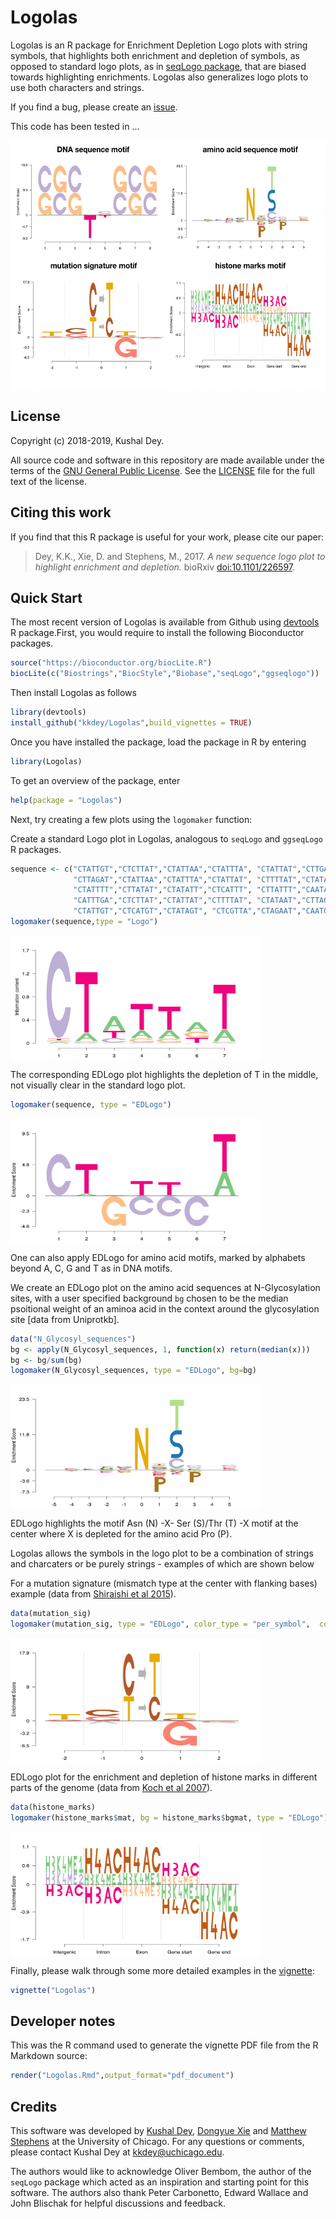 # Logolas

Logolas is an R package for Enrichment Depletion Logo plots with
string symbols, that highlights both enrichment and depletion of symbols, as opposed
to standard logo plots, as in [seqLogo package](https://doi.org/doi:10.18129/B9.bioc.seqLogo),
that are biased towards highlighting enrichments. Logolas also generalizes logo
plots to use both characters and strings.

If you find a bug, please create an
[issue](https://github.com/kkdey/Logolas/issues).

This code has been tested in ...

<img src="utils/figures/misc2.png" alt="misc"
  height="400" width="700" align = "middle">

## License

Copyright (c) 2018-2019, Kushal Dey.

All source code and software in this repository are made available
under the terms of the [GNU General Public
License](http://www.gnu.org/licenses/gpl.html). See the
[LICENSE](LICENSE) file for the full text of the license.

## Citing this work

If you find that this R package is useful for your work, please cite
our paper:

> Dey, K.K., Xie, D. and Stephens, M., 2017. *A new sequence logo plot
to highlight enrichment and depletion.* bioRxiv
[doi:10.1101/226597](https://doi.org/10.1101/226597).

## Quick Start

The most recent version of Logolas is available from Github using [devtools](http://www.r-pkg.org/pkg/devtools) R package.First, you would 
require to install the following Bioconductor packages.

```R
source("https://bioconductor.org/biocLite.R")
biocLite(c("Biostrings","BiocStyle","Biobase","seqLogo","ggseqlogo"))
```
Then install Logolas as follows 

```R
library(devtools)
install_github("kkdey/Logolas",build_vignettes = TRUE)
```
Once you have installed the package, load the package in R by entering

```R
library(Logolas)
```

To get an overview of the package, enter

```R
help(package = "Logolas")
```

Next, try creating a few plots using the `logomaker` function:

Create a standard Logo plot in Logolas, analogous to `seqLogo` and 
`ggseqLogo` R packages.

```R
sequence <- c("CTATTGT","CTCTTAT","CTATTAA","CTATTTA", "CTATTAT","CTTGAAT",
              "CTTAGAT","CTATTAA","CTATTTA","CTATTAT", "CTTTTAT","CTATAGT",
              "CTATTTT","CTTATAT","CTATATT","CTCATTT", "CTTATTT","CAATAGT",
              "CATTTGA","CTCTTAT","CTATTAT","CTTTTAT", "CTATAAT","CTTAGGT",
              "CTATTGT","CTCATGT","CTATAGT", "CTCGTTA","CTAGAAT","CAATGGT")
logomaker(sequence,type = "Logo")
```
             
<img src="utils/figures/fig0.png" alt="misc" height="200" width="400" align = "middle">

The corresponding EDLogo plot highlights the depletion of T in the middle, not 
visually clear in the standard logo plot.

```R
logomaker(sequence, type = "EDLogo")
```
<img src="utils/figures/fig1.png" alt="misc" height="200" width="400" align = "middle">

One can also apply EDLogo for amino acid motifs, marked by alphabets beyond A, C, G and T as in
DNA motifs.

We create an EDLogo plot on the amino acid sequences at N-Glycosylation sites, with a user specified
background `bg` chosen to be the median psoitional weight of an aminoa acid in the context around the
glycosylation site [data from Uniprotkb].

```R
data("N_Glycosyl_sequences")
bg <- apply(N_Glycosyl_sequences, 1, function(x) return(median(x)))
bg <- bg/sum(bg)
logomaker(N_Glycosyl_sequences, type = "EDLogo", bg=bg)
```

<img src="utils/figures/fig2.png" alt="misc" height="200" width="400" align = "middle">

EDLogo highlights the motif Asn (N) -X- Ser (S)/Thr (T) -X motif at the center where X is depleted for the amino acid Pro (P).

Logolas allows the symbols in the logo plot to be a combination of strings and charcaters or be purely strings - examples of which are shown below

For a mutation signature (mismatch type at the center with flanking bases) example (data from [Shiraishi et al 2015](https://journals.plos.org/plosgenetics/article?id=10.1371/journal.pgen.1005657)).

```R
data(mutation_sig)
logomaker(mutation_sig, type = "EDLogo", color_type = "per_symbol",  color_seed = 2000)
```

<img src="utils/figures/fig3.png" alt="misc" height="200" width="400" align = "middle">

EDLogo plot for the enrichment and depletion of histone marks in different parts of the genome (data from [Koch et al 2007](https://www.ncbi.nlm.nih.gov/pubmed/17567990)).

```R
data(histone_marks)
logomaker(histone_marks$mat, bg = histone_marks$bgmat, type = "EDLogo")
```

<img src="utils/figures/fig4.png" alt="misc" height="200"
width="400" align = "middle">

Finally, please walk through some more detailed examples in the
[vignette](vignettes/Logolas.Rmd):

```R
vignette("Logolas")
```

## Developer notes

This was the R command used to generate the vignette PDF file from the
R Markdown source:

```R
render("Logolas.Rmd",output_format="pdf_document")
```

## Credits

This software was developed by [Kushal Dey](https://github.com/kkdey), 
[Dongyue Xie](https://github.com/DongyueXie) and
[Matthew Stephens](http://stephenslab.uchicago.edu) at the University
of Chicago. For any questions or comments, please contact Kushal Dey
at [kkdey@uchicago.edu](kkdey@uchicago.edu).

The authors would like to acknowledge Oliver Bembom, the author of the
`seqLogo` package which acted as an inspiration and starting point for this 
software. The authors also thank Peter Carbonetto, Edward Wallace and John Blischak
for helpful discussions and feedback.
